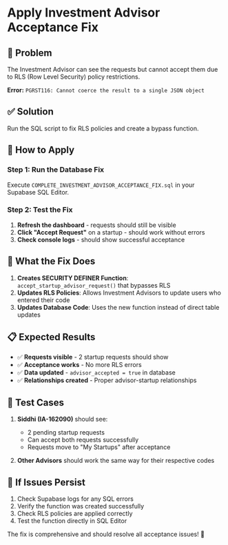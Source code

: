 # Apply Investment Advisor Acceptance Fix

## 🐛 **Problem**
The Investment Advisor can see the requests but cannot accept them due to RLS (Row Level Security) policy restrictions.

**Error:** `PGRST116: Cannot coerce the result to a single JSON object`

## ✅ **Solution**
Run the SQL script to fix RLS policies and create a bypass function.

## 🚀 **How to Apply**

### Step 1: Run the Database Fix
Execute `COMPLETE_INVESTMENT_ADVISOR_ACCEPTANCE_FIX.sql` in your Supabase SQL Editor.

### Step 2: Test the Fix
1. **Refresh the dashboard** - requests should still be visible
2. **Click "Accept Request"** on a startup - should work without errors
3. **Check console logs** - should show successful acceptance

## 🔧 **What the Fix Does**

1. **Creates SECURITY DEFINER Function**: `accept_startup_advisor_request()` that bypasses RLS
2. **Updates RLS Policies**: Allows Investment Advisors to update users who entered their code
3. **Updates Database Code**: Uses the new function instead of direct table updates

## 📋 **Expected Results**

- ✅ **Requests visible** - 2 startup requests should show
- ✅ **Acceptance works** - No more RLS errors
- ✅ **Data updated** - `advisor_accepted = true` in database
- ✅ **Relationships created** - Proper advisor-startup relationships

## 🎯 **Test Cases**

1. **Siddhi (IA-162090)** should see:
   - 2 pending startup requests
   - Can accept both requests successfully
   - Requests move to "My Startups" after acceptance

2. **Other Advisors** should work the same way for their respective codes

## 🚨 **If Issues Persist**

1. Check Supabase logs for any SQL errors
2. Verify the function was created successfully
3. Check RLS policies are applied correctly
4. Test the function directly in SQL Editor

The fix is comprehensive and should resolve all acceptance issues! 🎉
